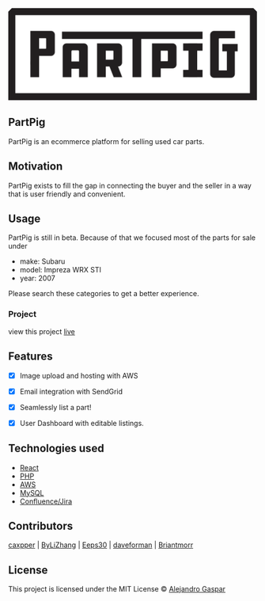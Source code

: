 
<img src = "./src/assets/images/partpiglogo.png">

## PartPig
PartPig is an ecommerce platform for selling used car parts.

## Motivation
PartPig exists to fill the gap in connecting the buyer and the seller in a way that is user friendly and convenient.

## Usage
PartPig is still in beta. Because of that we focused most of the parts for sale under 
- make: Subaru
- model: Impreza WRX STI
- year: 2007

Please search these categories to get a better experience.

### Project
view this project [live](http://partpig.alejandro-gaspar.com)


## Features

- [x] Image upload and hosting with AWS
- [x] Email integration with SendGrid
- [x] Seamlessly list a part!
- [x] User Dashboard with editable listings.


## Technologies used
- [React](https://reactjs.org/)
- [PHP](http://www.php.net/)
- [AWS](https://aws.amazon.com/)
- [MySQL](https://www.mysql.com/)
- [Confluence/Jira](https://www.atlassian.com/software)

## Contributors
[caxpper](https://github.com/caxpper) |
[ByLiZhang](https://github.com/ByLiZhang) |
[Eeps30](https://github.com/Eeps30) |
[daveforman](https://github.com/daveforman) |
[Briantmorr](https://github.com/Briantmorr)

## License
This project is licensed under the MIT License © [Alejandro Gaspar](http://alejanro-gaspar.com)
